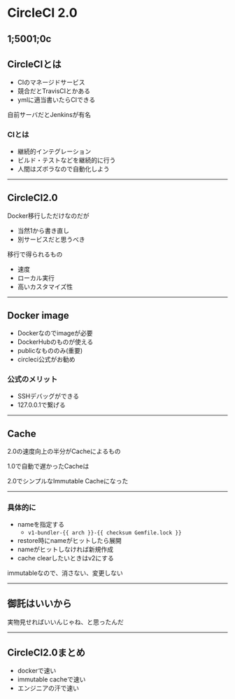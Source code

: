 # CircleCI 2.0
1;5001;0c
---

## CircleCIとは
- CIのマネージドサービス
- 競合だとTravisCIとかある
- ymlに適当書いたらCIできる

自前サーバだとJenkinsが有名

### CIとは
- 継続的インテグレーション
- ビルド・テストなどを継続的に行う
- 人間はズボラなので自動化しよう

---

## CircleCI2.0
Docker移行しただけなのだが

- 当然1から書き直し
- 別サービスだと思うべき

移行で得られるもの

- 速度
- ローカル実行
- 高いカスタマイズ性

---

## Docker image
- Dockerなのでimageが必要
- DockerHubのものが使える
- publicなもののみ(重要)
- circleci公式がお勧め

### 公式のメリット
- SSHデバッグができる
- 127.0.0.1で繋げる

---

## Cache
2.0の速度向上の半分がCacheによるもの

1.0で自動で遅かったCacheは

2.0でシンプルなImmutable Cacheになった

---

### 具体的に
- nameを指定する
  - `v1-bundler-{{ arch }}-{{ checksum Gemfile.lock }}`
- restore時にnameがヒットしたら展開
- nameがヒットしなければ新規作成
- cache clearしたいときはv2にする

immutableなので、消さない、変更しない

---

## 御託はいいから
実物見せればいいんじゃね、と思ったんだ

---

## CircleCI2.0まとめ
- dockerで速い
- immutable cacheで速い
- エンジニアの汗で速い
